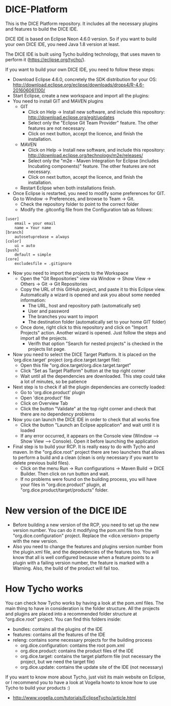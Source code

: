 # DICE-Platform

This is the DICE Platform repository. It includes all the necessary plugins and features to build the DICE IDE.

DICE IDE is based on Eclipse Neon 4.6.0 version. So if you want to build your own DICE IDE, you need Java 1.8 version at least.

The DICE IDE is built using Tycho building technology, that uses maven to perform it (https://eclipse.org/tycho/).

If you want to build your own DICE IDE, you need to follow these steps:

* Download Eclipse 4.6.0, concretely the SDK distribution for your OS: http://download.eclipse.org/eclipse/downloads/drops4/R-4.6-201606061100/
* Start Eclipse, create a new workspace and import all the plugins:
* You need to install GIT and MAVEN plugins
	* GIT
		* Click on Help -> Install new software, and include this repository: http://download.eclipse.org/egit/updates
		* Select only the "Eclipse Git Team Provider" feature. The other features are not necessary.
		* Click on next button, accept the licence, and finish the installation.
	* MAVEN
		* Click on Help -> Install new software, and include this repository: http://download.eclipse.org/technology/m2e/releases/
		* Select only the "m2e - Maven Integration for Eclipse (includes Incubating components)" feature. The other features are not necessary.
		* Click on next button, accept the licence, and finish the installation.
	* Restart Eclipse when both installations finish.
* Once Eclipse is restarted, you need to modify some preferences for GIT. Go to Window -> Preferences, and browse to Team -> Git.
	* Check the repository folder to point to the correct folder
	* Modify the .gitconfig file from the Configuration tab as follows:
```
[user]
	email = your email
	name = Your name
[branch]
	autosetuprebase = always
[color]
	ui = auto
[push]
	default = simple
[core]
	excludesfile = .gitignore
```
* Now you need to import the projects to the Workspace
	* Open the "Git Repositories" view via Window -> Show View -> Others -> Git -> Git Repositories
	* Copy the URL of this GitHub project, and paste it to this Eclipse view. Automatically a wizard is opened and ask you about some needed information:
		* The URL, host and repository path (automatically set)
		* User and password
		* The branches you want to import
		* The destination folder (automatically set to your home GIT folder)
	* Once done, right click to this repository and click on "Import Projects" action. Another wizard is opened. Just follow the steps and import all the projects.
		* Verifh that option "Search for nested projects" is checked in the projects list page.
* Now you need to select the DICE Target Platform. It is placed on the 'org.dice.target' project (org.dice.target.target file):
	* Open this file "org.dice.target/org.dice.target.target"
	* Click "Set as Target Platform" button at the top right corner
	* Wait until all the dependencies are downloaded. This step could take a lot of minutes, so be patience
* Next step is to check if all the plugin dependencies are correctly loaded:
	* Go to 'org.dice.product' plugin
	* Open 'dice.product' file
	* Click on Overview Tab
	* Click the button "Validate" at the top right corner and check that there are no dependency problems
* Now you can launch the DICE IDE in order to check that all works fine
	* Click the button "Launch an Eclipse application" and wait until it is loaded
	* If any error occurred, it appears on the Console view (Window --> Show View --> Console). Open it before launching the application
* Final step is to build your RCP. It is really easy to do with Tycho and maven. In the "org.dice.root" project there are two launchers that allows to perform a build and a clean (clean is only necessary if you want to delete previous build files).
	* Click on the menu Run -> Run configurations -> Maven Build -> DICE Builder. Then click on run button and wait.
	* If no problems were found on the building process, you will have your files in "org.dice.product" plugin, at "org.dice.product/target/products" folder.

# New version of the DICE IDE

* Before building a new version of the RCP, you need to set up the new version number. You can do it modifying the pom.xml file from the "org.dice.configuration" project. Replace the <dice.version> property with the new version.
* Also you need to change the features and plugins version number from the plugin.xml file, and the dependencies of the features too. You will know that all is well configured because when a feature points to a plugin with a failing version number, the feature is marked with a Warning. Also, the build of the product will fail too.

# How Tycho works

You can check how Tycho works by having a look at the pom.xml files. The main thing to have in consideration is the folder structure. All the projects and plugins are placed into a recommended folder structure at "org.dice.root" project. You can find this folders inside:
* bundles: contains all the plugins of the IDE
* features: contains all the features of the IDE
* releng: contains some necessary projects for the building process
	* org.dice.configuration: contains the root pom.xml
	* org.dice.product: contains the product files of the IDE
	* org.dice.target: contains the target platform file (not necessary the project, but we need the target file)
	* org.dice.update: contains the update site of the IDE (not necessary)

If you want to know more about Tycho, just visit its main website on Eclipse, or I recommend you to have a look at Vogella howto to know how to use Tycho to build your products :)
* http://www.vogella.com/tutorials/EclipseTycho/article.html

